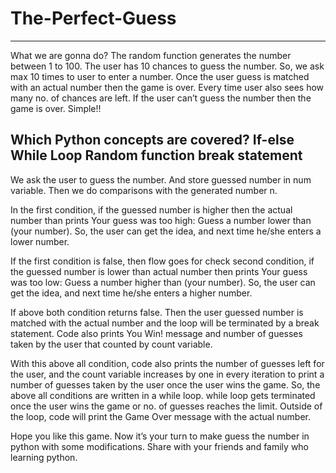 # The-Perfect-Guess

------------------------------------------------------------------------------------------------------------------------------
What we are gonna do?
The random function generates the number between 1 to 100. The user has 10 chances to guess the number. So, we ask max 10 times to user to enter a number. Once the user guess is matched with an actual number then the game is over. Every time user also sees how many no. of chances are left. If the user can’t guess the number then the game is over. Simple!!

Which Python concepts are covered?
If-else
While Loop
Random function
break statement
-------------------------------------------------------------------------------------------------------------------------------------------

We ask the user to guess the number. And store guessed number in num variable. Then we do comparisons with the generated number n.

In the first condition, if the guessed number is higher then the actual number than prints Your guess was too high: Guess a number lower than (your number). So, the user can get the idea, and next time he/she enters a lower number.

If the first condition is false, then flow goes for check second condition, if the guessed number is lower than actual number then prints Your guess was too low: Guess a number higher than (your number). So, the user can get the idea, and next time he/she enters a higher number.

If above both condition returns false. Then the user guessed number is matched with the actual number and the loop will be terminated by a break statement. Code also prints You Win! message and number of guesses taken by the user that counted by count variable.

With this above all condition, code also prints the number of guesses left for the user, and the count variable increases by one in every iteration to print a number of guesses taken by the user once the user wins the game.
So, the above all conditions are written in a while loop. while loop gets terminated once the user wins the game or no. of guesses reaches the limit.
Outside of the loop, code will print the Game Over message with the actual number.

Hope you like this game. Now it’s your turn to make guess the number in python with some modifications. Share with your friends and family who learning python.
